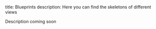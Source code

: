 title: Blueprints
description: Here you can find the skeletons of different views

Description coming soon
